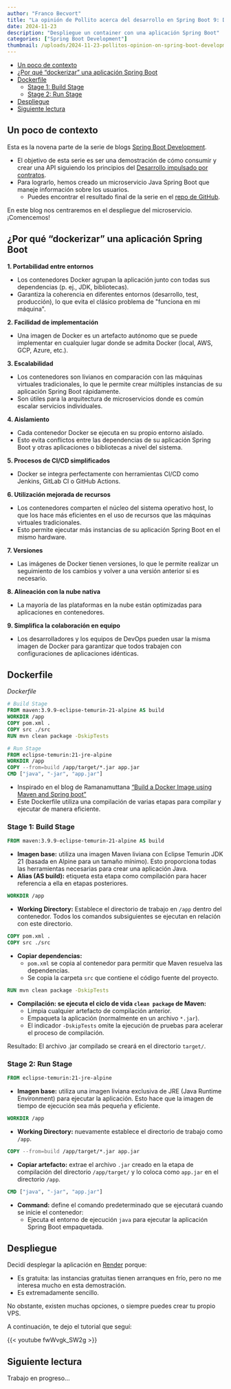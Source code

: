 ```yaml
---
author: "Franco Becvort"
title: "La opinión de Pollito acerca del desarrollo en Spring Boot 9: Despliegue"
date: 2024-11-23
description: "Despliegue un container con una aplicación Spring Boot"
categories: ["Spring Boot Development"]
thumbnail: /uploads/2024-11-23-pollitos-opinion-on-spring-boot-development-9/75a5c679e3c53325156b046b3f68f081.jpg
---
```


<!-- TOC -->
  * [Un poco de contexto](#un-poco-de-contexto)
  * [¿Por qué &ldquo;dockerizar&rdquo; una aplicación Spring Boot](#por-qué-dockerizar-una-aplicación-spring-boot)
  * [Dockerfile](#dockerfile)
    * [Stage 1: Build Stage](#stage-1-build-stage)
    * [Stage 2: Run Stage](#stage-2-run-stage)
  * [Despliegue](#despliegue)
  * [Siguiente lectura](#siguiente-lectura)
<!-- TOC -->

## Un poco de contexto

Esta es la novena parte de la serie de blogs [Spring Boot Development](/es/categories/spring-boot-development/).

- El objetivo de esta serie es ser una demostración de cómo consumir y crear una API siguiendo los principios del [Desarrollo impulsado por contratos](https://en.wikipedia.org/wiki/Design_by_contract).
- Para lograrlo, hemos creado un microservicio Java Spring Boot que maneje información sobre los usuarios.
  - Puedes encontrar el resultado final de la serie en el [repo de GitHub](https://github.com/franBec/user_manager_backend/).

En este blog nos centraremos en el despliegue del microservicio. ¡Comencemos!

## ¿Por qué &ldquo;dockerizar&rdquo; una aplicación Spring Boot

**1. Portabilidad entre entornos**

- Los contenedores Docker agrupan la aplicación junto con todas sus dependencias (p. ej., JDK, bibliotecas).
- Garantiza la coherencia en diferentes entornos (desarrollo, test, producción), lo que evita el clásico problema de "funciona en mi máquina".

**2. Facilidad de implementación**

- Una imagen de Docker es un artefacto autónomo que se puede implementar en cualquier lugar donde se admita Docker (local, AWS, GCP, Azure, etc.).

**3. Escalabilidad**

- Los contenedores son livianos en comparación con las máquinas virtuales tradicionales, lo que le permite crear múltiples instancias de su aplicación Spring Boot rápidamente.
- Son útiles para la arquitectura de microservicios donde es común escalar servicios individuales.

**4. Aislamiento**

- Cada contenedor Docker se ejecuta en su propio entorno aislado.
- Esto evita conflictos entre las dependencias de su aplicación Spring Boot y otras aplicaciones o bibliotecas a nivel del sistema.

**5. Procesos de CI/CD simplificados**

- Docker se integra perfectamente con herramientas CI/CD como Jenkins, GitLab CI o GitHub Actions.

**6. Utilización mejorada de recursos**

- Los contenedores comparten el núcleo del sistema operativo host, lo que los hace más eficientes en el uso de recursos que las máquinas virtuales tradicionales.
- Esto permite ejecutar más instancias de su aplicación Spring Boot en el mismo hardware.

**7. Versiones**

- Las imágenes de Docker tienen versiones, lo que le permite realizar un seguimiento de los cambios y volver a una versión anterior si es necesario.

**8. Alineación con la nube nativa**

- La mayoría de las plataformas en la nube están optimizadas para aplicaciones en contenedores.

**9. Simplifica la colaboración en equipo**

- Los desarrolladores y los equipos de DevOps pueden usar la misma imagen de Docker para garantizar que todos trabajen con configuraciones de aplicaciones idénticas.

## Dockerfile

_Dockerfile_

```Dockerfile
# Build Stage
FROM maven:3.9.9-eclipse-temurin-21-alpine AS build
WORKDIR /app
COPY pom.xml .
COPY src ./src
RUN mvn clean package -DskipTests

# Run Stage
FROM eclipse-temurin:21-jre-alpine
WORKDIR /app
COPY --from=build /app/target/*.jar app.jar
CMD ["java", "-jar", "app.jar"]
```

- Inspirado en el blog de Ramanamuttana [&ldquo;Build a Docker Image using Maven and Spring boot&rdquo;](https://medium.com/@ramanamuttana/build-a-docker-image-using-maven-and-spring-boot-418e24c00776)
- Este Dockerfile utiliza una compilación de varias etapas para compilar y ejecutar de manera eficiente.

### Stage 1: Build Stage

```Dockerfile
FROM maven:3.9.9-eclipse-temurin-21-alpine AS build
```
- **Imagen base:** utiliza una imagen Maven liviana con Eclipse Temurin JDK 21 (basada en Alpine para un tamaño mínimo). Esto proporciona todas las herramientas necesarias para crear una aplicación Java.
- **Alias (AS build):** etiqueta esta etapa como compilación para hacer referencia a ella en etapas posteriores.

```Dockerfile
WORKDIR /app
```
- **Working Directory:** Establece el directorio de trabajo en `/app` dentro del contenedor. Todos los comandos subsiguientes se ejecutan en relación con este directorio.

```Dockerfile
COPY pom.xml .
COPY src ./src
```
- **Copiar dependencias:**
  - `pom.xml` se copia al contenedor para permitir que Maven resuelva las dependencias.
  - Se copia la carpeta `src` que contiene el código fuente del proyecto.

```Dockerfile
RUN mvn clean package -DskipTests
```
- **Compilación: se ejecuta el ciclo de vida `clean package` de Maven:**
  - Limpia cualquier artefacto de compilación anterior.
  - Empaqueta la aplicación (normalmente en un archivo `*.jar`).
  - El indicador `-DskipTests` omite la ejecución de pruebas para acelerar el proceso de compilación.

Resultado: El archivo .jar compilado se creará en el directorio `target/`.

### Stage 2: Run Stage

```Dockerfile
FROM eclipse-temurin:21-jre-alpine
```
- **Imagen base:** utiliza una imagen liviana exclusiva de JRE (Java Runtime Environment) para ejecutar la aplicación. Esto hace que la imagen de tiempo de ejecución sea más pequeña y eficiente.

```Dockerfile
WORKDIR /app
```
- **Working Directory:** nuevamente establece el directorio de trabajo como `/app`.

```Dockerfile
COPY --from=build /app/target/*.jar app.jar
```
- **Copiar artefacto:** extrae el archivo `.jar` creado en la etapa de compilación del directorio `/app/target/` y lo coloca como `app.jar` en el directorio `/app`.

```Dockerfile
CMD ["java", "-jar", "app.jar"]
```
- **Command:** define el comando predeterminado que se ejecutará cuando se inicie el contenedor:
  - Ejecuta el entorno de ejecución `java` para ejecutar la aplicación Spring Boot empaquetada.

## Despliegue
Decidí desplegar la aplicación en [Render](https://render.com/) porque:
- Es gratuita: las instancias gratuitas tienen arranques en frío, pero no me interesa mucho en esta demostración.
- Es extremadamente sencillo.

No obstante, existen muchas opciones, o siempre puedes crear tu propio VPS.

A continuación, te dejo el tutorial que seguí:

{{< youtube fwWvgk_SW2g >}}


## Siguiente lectura
Trabajo en progreso...